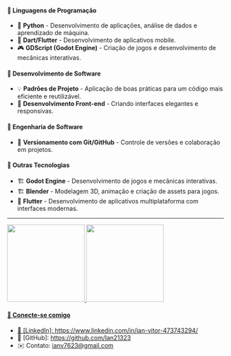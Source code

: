 #### 🔹 Linguagens de Programação
- 🐍 **Python** - Desenvolvimento de aplicações, análise de dados e aprendizado de máquina.
- 🔷 **Dart/Flutter** - Desenvolvimento de aplicativos mobile.
- 🎮 **GDScript (Godot Engine)** - Criação de jogos e desenvolvimento de mecânicas interativas.

#### 🔹 Desenvolvimento de Software
- 💡 **Padrões de Projeto** - Aplicação de boas práticas para um código mais eficiente e reutilizável.
- 🔧 **Desenvolvimento Front-end** - Criando interfaces elegantes e responsivas.



#### 🔹 Engenharia de Software
- 🔄 **Versionamento com Git/GitHub** - Controle de versões e colaboração em projetos.

#### 🔹 Outras Tecnologias
- 🏗️ **Godot Engine** - Desenvolvimento de jogos e mecânicas interativas.
- 🏗️ **Blender** - Modelagem 3D, animação e criação de assets para jogos.
- 📱 **Flutter** - Desenvolvimento de aplicativos multiplataforma com interfaces modernas.
---


<div>
<a href="https://beacon.si/safaballerini">
<img height="180em" src="https://github-readme-stats.vercel.app/api?username=ian21323&show_icons=true&theme=dark&include_all_commits=true&count_private=true"/>
<img height="180em" src="https://github-readme-stats.vercel.app/api/top-langs/?username=SEU_USUARIO&layout=compact&langs_count=16&theme=dark"/>
</div>

#### 📌 Conecte-se comigo
- 💼 [LinkedIn]: https://www.linkedin.com/in/ian-vitor-473743294/
- 📂 [GitHub]: https://github.com/Ian21323
- ✉️ Contato: ianv7623@gmail.com
